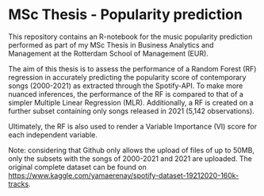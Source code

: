 # MSc Thesis - Popularity prediction


This repository contains an R-notebook for the music popularity prediction performed as part of my MSc Thesis in Business Analytics and Management at the Rotterdam School of Management (EUR).

The aim of this thesis is to assess the performance of a Random Forest (RF) regression in accurately predicting the popularity score of contemporary songs (2000-2021) as extracted through the Spotify-API.
To make more nuanced inferences, the performance of the RF is compared to that of a simpler Multiple Linear Regression (MLR). Additionally, a RF is created on a further subset containing only songs released in 2021 (5,142 observations). 

Ultimately, the RF is also used to render a Variable Importance (VI) score for each independent variable.

Note: considering that Github only allows the upload of files of up to 50MB, only the subsets with the songs of 2000-2021 and 2021 are uploaded. The original complete dataset can be found on https://www.kaggle.com/yamaerenay/spotify-dataset-19212020-160k-tracks.
